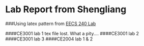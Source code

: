 Lab Report from Shengliang
==========================
###Using latex pattern from [EECS 240 Lab](http://www.ittc.ku.edu/~jagron/EECS240/)

####CE3001 lab 1
	tex file lost. What a pity....
####CE3001 lab 2
####CE3001 lab 3
####CE2004 lab 1 & 2
